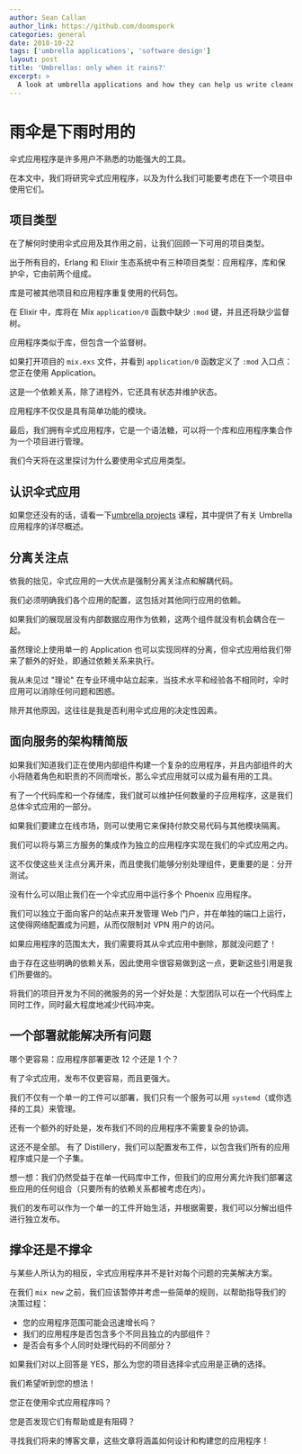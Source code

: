 ```yaml
---
author: Sean Callan
author_link: https://github.com/doomspork
categories: general
date: 2018-10-22
tags: ['umbrella applications', 'software design']
layout: post
title: 'Umbrellas: only when it rains?'
excerpt: >
  A look at umbrella applications and how they can help us write cleaner maintainable code.
---
```


# 雨伞是下雨时用的

伞式应用程序是许多用户不熟悉的功能强大的工具。

在本文中，我们将研究伞式应用程序，以及为什么我们可能要考虑在下一个项目中使用它们。
## 项目类型

在了解何时使用伞式应用及其作用之前，让我们回顾一下可用的项目类型。

出于所有目的，Erlang 和 Elixir 生态系统中有三种项目类型：应用程序，库和保护伞，它由前两个组成。

库是可被其他项目和应用程序重复使用的代码包。

在 Elixir 中，库将在 Mix `application/0` 函数中缺少 `:mod` 键，并且还将缺少监督树。

应用程序类似于库，但包含一个监督树。

如果打开项目的 `mix.exs` 文件，并看到 `application/0` 函数定义了 `:mod` 入口点：您正在使用 Application。

这是一个依赖关系，除了进程外，它还具有状态并维护状态。

应用程序不仅仅是具有简单功能的模块。

最后，我们拥有伞式应用程序，它是一个语法糖，可以将一个库和应用程序集合作为一个项目进行管理。

我们今天将在这里探讨为什么要使用伞式应用类型。

## 认识伞式应用

如果您还没有的话，请看一下[umbrella projects](/en/lessons/advanced/umbrella-projects/) 课程，其中提供了有关 Umbrella 应用程序的详尽概述。

## 分离关注点

依我的拙见，伞式应用的一大优点是强制分离关注点和解耦代码。

我们必须明确我们各个应用的配置，这包括对其他同行应用的依赖。

如果我们的展现层没有内部数据应用作为依赖，这两个组件就没有机会耦合在一起。

虽然理论上使用单一的 Application 也可以实现同样的分离，但伞式应用给我们带来了额外的好处，即通过依赖关系来执行。

我从未见过 "理论" 在专业环境中站立起来，当技术水平和经验各不相同时，伞时应用可以消除任何问题和困惑。

除开其他原因，这往往是我是否利用伞式应用的决定性因素。

## 面向服务的架构精简版

如果我们知道我们正在使用内部组件构建一个复杂的应用程序，并且内部组件的大小将随着角色和职责的不同而增长，那么伞式应用就可以成为最有用的工具。

有了一个代码库和一个存储库，我们就可以维护任何数量的子应用程序，这是我们总体伞式应用的一部分。

如果我们要建立在线市场，则可以使用它来保持付款交易代码与其他模块隔离。

我们可以将与第三方服务的集成作为独立的应用程序实现在我们的伞式应用之内。

这不仅使这些关注点分离开来，而且使我们能够分别处理组件，更重要的是：分开测试。

没有什么可以阻止我们在一个伞式应用中运行多个 Phoenix 应用程序。

我们可以独立于面向客户的站点来开发管理 Web 门户，并在单独的端口上运行，这使得网络配置成为问题，从而仅限制对 VPN 用户的访问。

如果应用程序的范围太大，我们需要将其从伞式应用中删除，那就没问题了！

由于存在这些明确的依赖关系，因此使用伞很容易做到这一点，更新这些引用是我们所要做的。

将我们的项目开发为不同的微服务的另一个好处是：大型团队可以在一个代码库上同时工作，同时最大程度地减少代码冲突。

## 一个部署就能解决所有问题

哪个更容易：应用程序部署更改 12 个还是 1 个？

有了伞式应用，发布不仅更容易，而且更强大。

我们不仅有一个单一的工件可以部署，我们只有一个服务可以用 `systemd`（或你选择的工具）来管理。

还有一个额外的好处是，发布我们不同的应用程序不需要复杂的协调。

这还不是全部。 有了 Distillery，我们可以配置发布工件，以包含我们所有的应用程序或只是一个子集。

想一想：我们仍然受益于在单一代码库中工作，但我们的应用分离允许我们部署这些应用的任何组合（只要所有的依赖关系都被考虑在内）。

我们的发布可以作为一个单一的工件开始生活，并根据需要，我们可以分解出组件进行独立发布。

## 撑伞还是不撑伞

与某些人所认为的相反，伞式应用程序并不是针对每个问题的完美解决方案。

在我们 `mix new` 之前，我们应该暂停并考虑一些简单的规则，以帮助指导我们的决策过程：

- 您的应用程序范围可能会迅速增长吗？
- 我们的应用程序是否包含多个不同且独立的内部组件？
- 是否会有多个人同时处理代码的不同部分？

如果我们对以上回答是 YES，那么为您的项目选择伞式应用是正确的选择。

我们希望听到您的想法！

您正在使用伞式应用程序吗？

您是否发现它们有帮助或是有阻碍？

寻找我们将来的博客文章，这些文章将涵盖如何设计和构建您的应用程序！